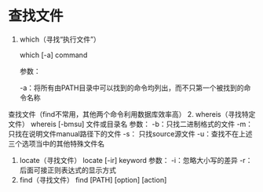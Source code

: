 # 查找文件



1. which（寻找“执行文件”）

   which \[-a\] command

   参数：

   -a：将所有由PATH目录中可以找到的命令均列出，而不只第一个被找到的命令名称

查找文件（find不常用，其他两个命令利用数据库效率高） 2. whereis（寻找特定文件） whereis \[-bmsu\] 文件或目录名 参数： -b：只找二进制格式的文件 -m：只找在说明文件manual路径下的文件 -s： 只找source源文件 -u：查找不在上述三个选项当中的其他特殊文件名

1. locate（寻找文件） locate \[-ir\] keyword 参数： -i：忽略大小写的差异 -r：后面可接正则表达式的显示方式
2. find（寻找文件） find \[PATH\] \[option\] \[action\]

